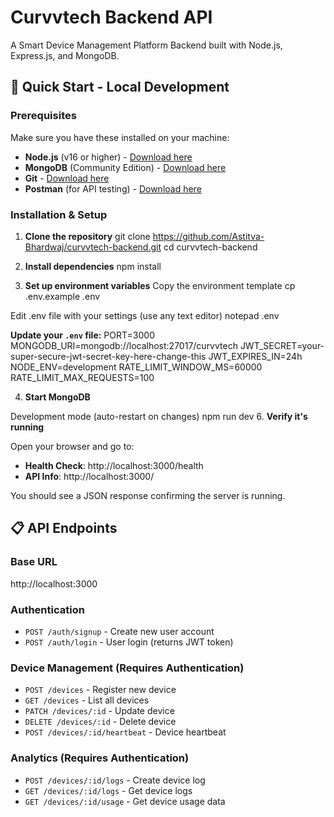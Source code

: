 # Curvvtech Backend API

A Smart Device Management Platform Backend built with Node.js, Express.js, and MongoDB.

## 🚀 Quick Start - Local Development

### Prerequisites

Make sure you have these installed on your machine:

- **Node.js** (v16 or higher) - [Download here](https://nodejs.org/)
- **MongoDB** (Community Edition) - [Download here](https://www.mongodb.com/try/download/community)
- **Git** - [Download here](https://git-scm.com/downloads)
- **Postman** (for API testing) - [Download here](https://www.postman.com/downloads/)

### Installation & Setup

1. **Clone the repository**
git clone https://github.com/Astitva-Bhardwaj/curvvtech-backend.git
cd curvvtech-backend

2. **Install dependencies**
npm install

3. **Set up environment variables**
Copy the environment template
cp .env.example .env

Edit .env file with your settings (use any text editor)
notepad .env

**Update your `.env` file:**
PORT=3000
MONGODB_URI=mongodb://localhost:27017/curvvtech
JWT_SECRET=your-super-secure-jwt-secret-key-here-change-this
JWT_EXPIRES_IN=24h
NODE_ENV=development
RATE_LIMIT_WINDOW_MS=60000
RATE_LIMIT_MAX_REQUESTS=100

4. **Start MongoDB**

Development mode (auto-restart on changes)
npm run dev
6. **Verify it's running**

Open your browser and go to:
- **Health Check**: http://localhost:3000/health
- **API Info**: http://localhost:3000/

You should see a JSON response confirming the server is running.

## 📋 API Endpoints

### Base URL
http://localhost:3000


### Authentication
- `POST /auth/signup` - Create new user account
- `POST /auth/login` - User login (returns JWT token)

### Device Management (Requires Authentication)
- `POST /devices` - Register new device
- `GET /devices` - List all devices
- `PATCH /devices/:id` - Update device
- `DELETE /devices/:id` - Delete device
- `POST /devices/:id/heartbeat` - Device heartbeat

### Analytics (Requires Authentication)
- `POST /devices/:id/logs` - Create device log
- `GET /devices/:id/logs` - Get device logs
- `GET /devices/:id/usage` - Get device usage data
